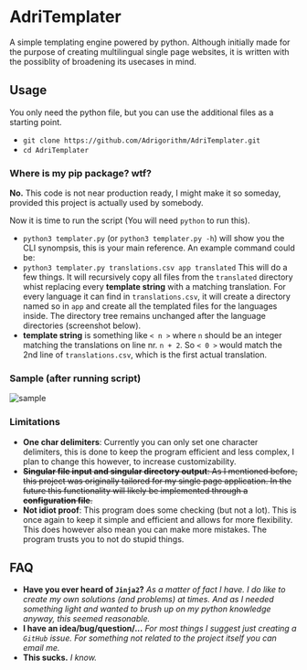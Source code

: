 # AdriTemplater

A simple templating engine powered by python. Although initially made for the purpose of creating multilingual single page websites, it is written with the possiblity of broadening its usecases in mind.

## Usage
You only need the python file, but you can use the additional files as a starting point.
- `git clone https://github.com/Adrigorithm/AdriTemplater.git`
- `cd AdriTemplater`

### Where is my pip package? wtf?
**No.** This code is not near production ready, I might make it so someday, provided this project is actually used by somebody.

Now it is time to run the script (You will need `python` to run this).
- `python3 templater.py` (or `python3 templater.py -h`) will show you the CLI synompsis, this is your main reference.
An example command could be:
- `python3 templater.py translations.csv app translated`
This will do a few things. It will recursively copy all files from the `translated` directory whist replacing every **template string** with a matching translation. For every language it can find in `translations.csv`, it will create a directory named so in `app` and create all the templated files for the languages inside. The directory tree remains unchanged after the language directories (screenshot below).
- **template string** is something like `< n >` where `n` should be an integer matching the translations on line nr. `n + 2`. So `< 0 >` would match the 2nd line of `translations.csv`, which is the first actual translation.
### Sample (after running script)
![sample](https://github.com/user-attachments/assets/e4e77e83-863a-4123-ab2b-d12a8ae99131)

### Limitations
- **One char delimiters**: Currently you can only set one character delimiters, this is done to keep the program efficient and less complex, I plan to change this however, to increase customizability.
- ~~**Singular file input and singular directory output**: As I mentioned before, this project was originally tailored for my single page application. In the future this functionality will likely be implemented through a **configuration file**.~~
- **Not idiot proof**: This program does some checking (but not a lot). This is once again to keep it simple and efficient and allows for more flexibility. This does however also mean you can make more mistakes. The program trusts you to not do stupid things.

## FAQ
- **Have you ever heard of `Jinja2`?**
*As a matter of fact I have. I do like to create my own solutions (and problems) at times. And as I needed something light and wanted to brush up on my python knowledge anyway, this seemed reasonable.*
- **I have an idea/bug/question/...**
*For most things I suggest just creating a `GitHub` issue. For something not related to the project itself you can email me.*
- **This sucks.**
*I know.*
